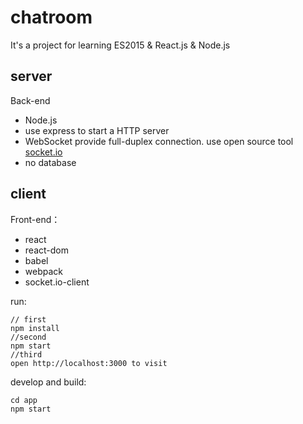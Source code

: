# chatroom

It's a project for learning ES2015 & React.js & Node.js

## server

Back-end

- Node.js
- use express to start a HTTP server
- WebSocket provide full-duplex connection. use open source tool [socket.io](http://socket.io/)
- no database

## client

Front-end：

- react
- react-dom
- babel
- webpack
- socket.io-client

run:

```
// first
npm install
//second
npm start
//third
open http://localhost:3000 to visit
```

develop  and  build:
```
cd app
npm start
```

